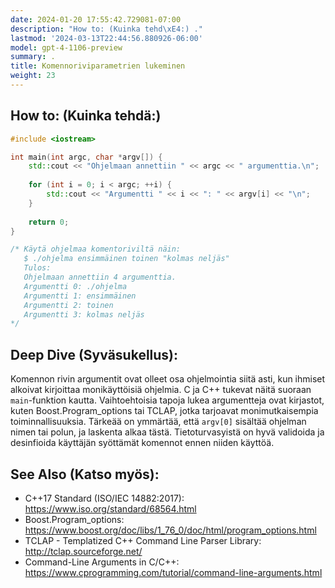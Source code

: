 ```yaml
---
date: 2024-01-20 17:55:42.729081-07:00
description: "How to: (Kuinka tehd\xE4:) ."
lastmod: '2024-03-13T22:44:56.880926-06:00'
model: gpt-4-1106-preview
summary: .
title: Komennoriviparametrien lukeminen
weight: 23
---
```


## How to: (Kuinka tehdä:)
```C++
#include <iostream>

int main(int argc, char *argv[]) {
    std::cout << "Ohjelmaan annettiin " << argc << " argumenttia.\n";
    
    for (int i = 0; i < argc; ++i) {
        std::cout << "Argumentti " << i << ": " << argv[i] << "\n";
    }
    
    return 0;
}

/* Käytä ohjelmaa komentoriviltä näin:
   $ ./ohjelma ensimmäinen toinen "kolmas neljäs"
   Tulos:
   Ohjelmaan annettiin 4 argumenttia.
   Argumentti 0: ./ohjelma
   Argumentti 1: ensimmäinen
   Argumentti 2: toinen
   Argumentti 3: kolmas neljäs
*/
```

## Deep Dive (Syväsukellus):
Komennon rivin argumentit ovat olleet osa ohjelmointia siitä asti, kun ihmiset alkoivat kirjoittaa monikäyttöisiä ohjelmia. C ja C++ tukevat näitä suoraan `main`-funktion kautta. Vaihtoehtoisia tapoja lukea argumentteja ovat kirjastot, kuten Boost.Program_options tai TCLAP, jotka tarjoavat monimutkaisempia toiminnallisuuksia. Tärkeää on ymmärtää, että `argv[0]` sisältää ohjelman nimen tai polun, ja laskenta alkaa tästä. Tietoturvasyistä on hyvä validoida ja desinfioida käyttäjän syöttämät komennot ennen niiden käyttöä.

## See Also (Katso myös):
- C++17 Standard (ISO/IEC 14882:2017): https://www.iso.org/standard/68564.html
- Boost.Program_options: https://www.boost.org/doc/libs/1_76_0/doc/html/program_options.html
- TCLAP - Templatized C++ Command Line Parser Library: http://tclap.sourceforge.net/
- Command-Line Arguments in C/C++: https://www.cprogramming.com/tutorial/command-line-arguments.html
